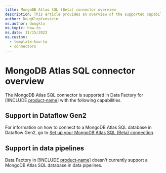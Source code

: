 ```yaml
---
title: MongoDB Atlas SQL (Beta) connector overview
description: This article provides an overview of the supported capabilities of the MongoDB Atlas SQL connector.
author: DougKlopfenstein
ms.author: dougklo
ms.topic: how-to
ms.date: 11/15/2023
ms.custom:
  - template-how-to
  - connectors
---
```


# MongoDB Atlas SQL connector overview

The MongoDB Atlas SQL connector is supported in Data Factory for [!INCLUDE [product-name](../includes/product-name.md)] with the following capabilities.


## Support in Dataflow Gen2

For information on how to connect to a MongoDB Atlas SQL database in Dataflow Gen2, go to [Set up your MongoDB Atlas SQL (Beta) connection](connector-mongodb-atlas-sql.md).

## Support in data pipelines

Data Factory in [!INCLUDE [product-name](../includes/product-name.md)] doesn't currently support a MongoDB Atlas SQL database in data pipelines.
